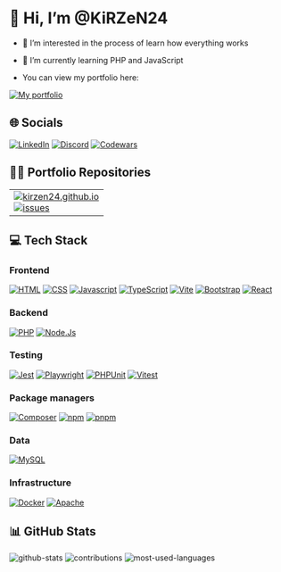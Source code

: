 # 👋 Hi, I’m @KiRZeN24

- 👀 I’m interested in the process of learn how everything works
- 🌱 I’m currently learning PHP and JavaScript

- You can view my portfolio here:

[![My portfolio](https://img.shields.io/badge/My%20portfolio-%230077B5.svg)](https://kirzen24.github.io//)

## 🌐 Socials

[![LinkedIn](https://img.shields.io/badge/LinkedIn-%230077B5.svg?logo=linkedin&logoColor=white)](https://www.linkedin.com/in/carlos-javier-rufo-cabrera-687609239/)
[![Discord](https://img.shields.io/badge/Discord-%235865F2.svg?logo=discord&logoColor=white)](KiRZeN24#4611)
[![Codewars](https://www.codewars.com/users/KiRZeN24/badges/micro)](https://www.codewars.com/users/KiRZeN24)

## 👨‍💻 Portfolio Repositories

<div>
    <table>
        <tr>
            <td>
                <a href="https://github.com/KiRZeN24/kirzen24.github.io">
                    <img src="https://img.shields.io/badge/kirzen24.github.io-0078D7.svg?logo=github&logoColor=white&style=flat" alt="kirzen24.github.io">
                </a>
                <br>
                <a href="https://github.com/KiRZeN24/kirzen24.github.io/issues">
                    <img src="https://img.shields.io/github/issues-raw/kirzen24/kirzen24.github.io.svg?style=flat&logo=github&logoColor=white" alt="issues">
                </a>
            </td>
        </tr>
    </table>
</div>

## 💻 Tech Stack

### Frontend
[![HTML](https://img.shields.io/badge/HTML-E34F26?style=flat&logo=html5&logoColor=white)](https://github.com/KiRZeN24)
[![CSS](https://img.shields.io/badge/CSS-1572B6?style=flat&logo=css3&logoColor=white)](https://github.com/KiRZeN24)
[![Javascript](https://img.shields.io/badge/javascript-%23323330.svg?logo=javascript&logoColor=%23F7DF1E&style=flat)](https://github.com/KiRZeN24)
[![TypeScript](https://img.shields.io/badge/typescript-%23007ACC.svg?style=for-the-badge&logo=typescript&logoColor=white&style=flat)](https://github.com/KiRZeN24)
[![Vite](https://img.shields.io/badge/Vite-646CFF?logo=vite&logoColor=fff&style=flat)](https://github.com/KiRZeN24)
[![Bootstrap](https://img.shields.io/badge/bootstrap-%23563D7C.svg?logo=bootstrap&logoColor=white&style=flat)](https://github.com/KiRZeN24)
[![React](https://img.shields.io/badge/React-20232A?logo=react&logoColor=61DAFB&style=flat)](https://github.com/KiRZeN24)

### Backend

[![PHP](https://img.shields.io/badge/php-%23777BB4.svg?logo=php&logoColor=white&style=flat)](https://github.com/KiRZeN24)
[![Node.Js](https://img.shields.io/badge/Node.js-339933.svg?logo=nodedotjs&logoColor=white&style=flat)](https://github.com/KiRZeN24)

### Testing

[![Jest](https://img.shields.io/badge/Jest-C21325?style=flat&logo=jest&logoColor=white)](https://jestjs.io)
[![Playwright](https://img.shields.io/badge/Playwright-333333?style=flat&logo=playwright&logoColor=white)](https://playwright.dev)
[![PHPUnit](https://img.shields.io/badge/PHPUnit-003b5c?style=flat&logo=phpunit&logoColor=white)](https://phpunit.de)
[![Vitest](https://img.shields.io/badge/Vitest-3498db?style=flat&logo=Vitest&logoColor=white)](https://vitest.dev/)

### Package managers

[![Composer](https://img.shields.io/badge/Composer-885630?logo=composer&logoColor=fff&style=flat)](https://github.com/KiRZeN24)
[![npm](https://img.shields.io/badge/npm-CB3837?logo=npm&logoColor=fff&style=flat)](https://github.com/KiRZeN24)
[![pnpm](https://img.shields.io/badge/pnpm-F69220?logo=pnpm&logoColor=fff&style=flat)](https://github.com/KiRZeN24)

### Data

[![MySQL](https://img.shields.io/badge/mysql-%2300f.svg?logo=mysql&logoColor=white&style=flat)](https://github.com/KiRZeN24)

### Infrastructure

[![Docker](https://img.shields.io/badge/docker-%230db7ed.svg?logo=docker&logoColor=white&style=flat)](https://github.com/KiRZeN24)
[![Apache](https://img.shields.io/badge/apache-%23D42029.svg?logo=apache&logoColor=white&style=flat)](https://github.com/KiRZeN24)


## 📊 GitHub Stats

![github-stats](https://github-readme-stats.vercel.app/api?username=KiRZeN24&theme=dark&hide_border=false&include_all_commits=true&count_private=true)
![contributions](https://github-readme-streak-stats.herokuapp.com/?user=KiRZeN24&theme=dark&hide_border=false)
![most-used-languages](https://github-readme-stats.vercel.app/api/top-langs/?username=KiRZeN24&theme=dark&hide_border=false&include_all_commits=true&count_private=true&layout=compact)
